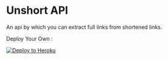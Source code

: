 # Unshort API
An api by which you can extract full links from shortened links.  

Deploy Your Own :  
<p align="left"><a href="https://heroku.com/deploy?template=https://github.com/AffanTheBest/afurlshort"> <img src="https://www.herokucdn.com/deploy/button.svg" alt="Deploy to Heroku" /></a></p>
